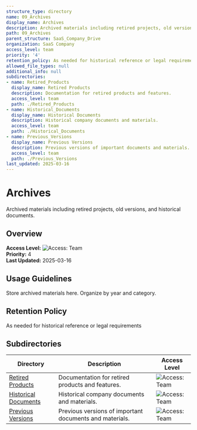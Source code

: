 ```yaml
---
structure_type: directory
name: 09_Archives
display_name: Archives
description: Archived materials including retired projects, old versions, and historical documents.
path: 09_Archives
parent_structure: SaaS_Company_Drive
organization: SaaS Company
access_level: team
priority: '4'
retention_policy: As needed for historical reference or legal requirements
allowed_file_types: null
additional_info: null
subdirectories:
- name: Retired_Products
  display_name: Retired Products
  description: Documentation for retired products and features.
  access_level: team
  path: ./Retired_Products
- name: Historical_Documents
  display_name: Historical Documents
  description: Historical company documents and materials.
  access_level: team
  path: ./Historical_Documents
- name: Previous_Versions
  display_name: Previous Versions
  description: Previous versions of important documents and materials.
  access_level: team
  path: ./Previous_Versions
last_updated: 2025-03-16
---
```


# Archives

Archived materials including retired projects, old versions, and historical documents.

## Overview

**Access Level:** ![Access: Team](https://img.shields.io/badge/Access-Team-blue)  
**Priority:** 4  
**Last Updated:** 2025-03-16  

## Usage Guidelines

Store archived materials here. Organize by year and category.


## Retention Policy

As needed for historical reference or legal requirements


## Subdirectories

| Directory | Description | Access Level |
|-----------|-------------|--------------|
| [Retired Products](./Retired_Products/) | Documentation for retired products and features. | ![Access: Team](https://img.shields.io/badge/Access-Team-blue) |
| [Historical Documents](./Historical_Documents/) | Historical company documents and materials. | ![Access: Team](https://img.shields.io/badge/Access-Team-blue) |
| [Previous Versions](./Previous_Versions/) | Previous versions of important documents and materials. | ![Access: Team](https://img.shields.io/badge/Access-Team-blue) |
